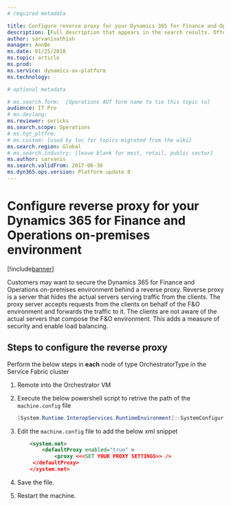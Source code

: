 ```yaml
---
# required metadata

title: Configure reverse proxy for your Dynamics 365 for Finance and Operations on-premises environment
description: [Full description that appears in the search results. Often the first paragraph of your topic.]
author: sarvanisathish
manager: AnnBe
ms.date: 01/25/2018
ms.topic: article
ms.prod: 
ms.service: dynamics-ax-platform
ms.technology: 

# optional metadata

# ms.search.form:  [Operations AOT form name to tie this topic to]
audience: IT Pro
# ms.devlang: 
ms.reviewer: sericks
ms.search.scope: Operations
# ms.tgt_pltfrm: 
# ms.custom: [used by loc for topics migrated from the wiki]
ms.search.region: Global 
# ms.search.industry: [leave blank for most, retail, public sector]
ms.author: sarvanis
ms.search.validFrom: 2017-06-30 
ms.dyn365.ops.version: Platform update 8 
---
```


# Configure reverse proxy for your Dynamics 365 for Finance and Operations on-premises environment

[!include[banner](../includes/banner.md)]

Customers may want to secure the Dynamics 365 for Finance and Operations on-premises environment behind a reverse proxy. Reverse proxy is a server that hides the actual servers serving traffic from the clients. The proxy server accepts requests from the clients on behalf of the F&O environment and forwards the traffic to it. The clients are not aware of the actual servers that compose the F&O environment. This adds a measure of security and enable load balancing. 

## Steps to configure the reverse proxy

Perform the below steps in **each** node of type OrchestratorType in the Service Fabric cluster
1. Remote into the Orchestrator VM
2. Execute the below powershell script to retrive the path of the ```machine.config``` file

	```Powershell
	[System.Runtime.InteropServices.RuntimeEnvironment]::SystemConfigurationFile
	```

3. Edit the ```machine.config``` file to add the below xml snippet

	```XML
		<system.net>
			<defaultProxy enabled="true" >
				<proxy <<<SET YOUR PROXY SETTINGS>> />
	   	 </defaultProxy>
    	</system.net>
	```

4. Save the file.
5. Restart the machine.

